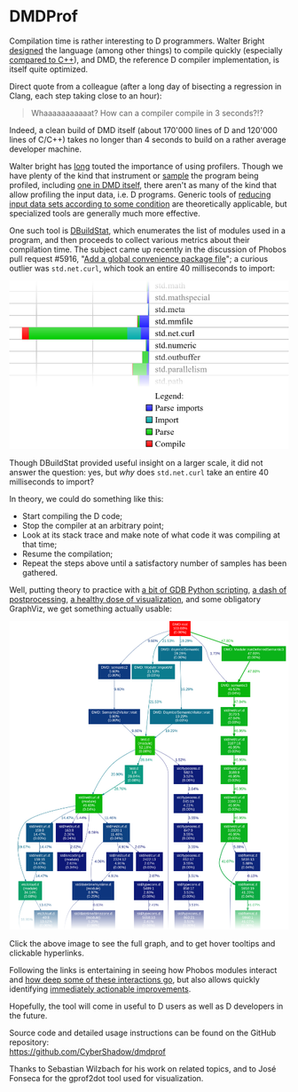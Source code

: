 DMDProf
=======

Compilation time is rather interesting to D programmers.
Walter Bright [designed](https://forum.dlang.org/post/hptdvo$kem$1@digitalmars.com) the language (among other things) to compile quickly 
(especially [compared to C++](http://www.drdobbs.com/cpp/c-compilation-speed/228701711)), 
and DMD, the reference D compiler implementation, is itself quite optimized.

Direct quote from a colleague (after a long day of bisecting a regression in Clang, each step taking close to an hour):

> Whaaaaaaaaaaat? How can a compiler compile in 3 seconds?!?

Indeed, a clean build of DMD itself (about 170'000 lines of D and 120'000 lines of C/C++) takes no longer than 4 seconds to build on a rather average developer machine.

Walter bright has [long](https://forum.dlang.org/search?q=group:digitalmarsD%20author:Walter%20author:Bright%20content:profiler) touted the importance of using profilers.
Though we have plenty of the kind that instrument or [sample](https://github.com/VerySleepy/verysleepy) the program being profiled, 
including [one in DMD itself](https://dlang.org/dmd-linux.html#switch-profile), there aren't as many of the kind that allow profiling the input data, i.e. D programs.
Generic tools of [reducing input data sets according to some condition](https://github.com/CyberShadow/DustMite) are theoretically applicable, 
but specialized tools are generally much more effective.

One such tool is [DBuildStat](https://github.com/CyberShadow/DBuildStat), which enumerates the list of modules used in a program,
and then proceeds to collect various metrics about their compilation time.
The subject came up recently in the discussion of Phobos pull request #5916, "[Add a global convenience package file](https://github.com/dlang/phobos/pull/5916)";
a curious outlier was `std.net.curl`, which took an entire 40 milliseconds to import:

<p align="center"><a href="scripting.svg"><img src="scripting.png"></a></p>

Though DBuildStat provided useful insight on a larger scale, it did not answer the question:
yes, but *why* does `std.net.curl` take an entire 40 milliseconds to import?

In theory, we could do something like this:

- Start compiling the D code;
- Stop the compiler at an arbitrary point;
- Look at its stack trace and make note of what code it was compiling at that time;
- Resume the compilation;
- Repeat the steps above until a satisfactory number of samples has been gathered.

Well, putting theory to practice with
[a bit of GDB Python scripting](https://github.com/CyberShadow/dmdprof/blob/master/dmdprof.py),
[a dash of postprocessing](https://github.com/CyberShadow/dmdprof/blob/master/linkify.d),
[a healthy dose of visualization](https://github.com/jrfonseca/gprof2dot/),
and some obligatory GraphViz, we get something actually usable:

<p align="center"><a href="profile.svg"><img src="profile_thumb3.svg"></a></p>

Click the above image to see the full graph, and to get hover tooltips and clickable hyperlinks.

Following the links is entertaining in seeing how Phobos modules interact
and [how deep some of these interactions go](https://github.com/dlang/phobos/pull/5916#issuecomment-362896993),
but also allows quickly identifying [immediately actionable improvements](https://github.com/dlang/phobos/pull/6122).

Hopefully, the tool will come in useful to D users as well as D developers in the future.

Source code and detailed usage instructions can be found on the GitHub repository:  
https://github.com/CyberShadow/dmdprof

Thanks to Sebastian Wilzbach for his work on related topics, and to José Fonseca for the gprof2dot tool used for visualization.
